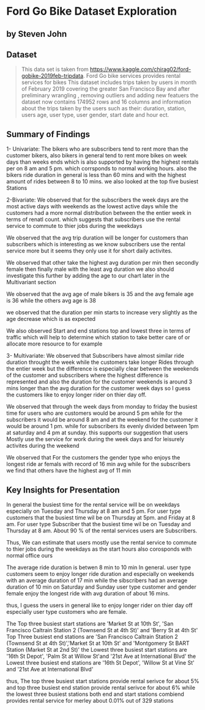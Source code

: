 # Ford Go Bike Dataset Exploration
## by Steven John


## Dataset 

> This data set is taken from https://www.kaggle.com/chirag02/ford-gobike-2019feb-tripdata.
Ford Go bike services provides rental services for bikes This dataset includes trips taken by users
in month of February 2019 covering the greater San Francisco Bay and after preliminary wrangling
, removing outliers and adding new featuers the dataset now contains 174952 rows and 16 columns and 
information about the trips taken by the users such as their: duration, station, users age, user type, 
user gender, start date and hour ect.


## Summary of Findings
1- Univariate:
The bikers who are subscribers tend to rent more than the customer bikers, 
also bikers in general tend to rent more bikes on week days than weeks ends which is 
also supported by having the highest rentals per on 8 am and 5 pm. which corrsponds to 
normal working hours. also the bikers ride duration in general is less than 60 mins and with
the highest amount of rides between 8 to 10 mins. we also looked at the top five busiest Stations

2-Bivariate:
We observed that for the subscribers the week days are the most active days with weekends as the lowest active 
days while the customers had a more normal distribution between the the entier week in terms of renatl count. 
which suggests that subscribers use the rental service to commute to thier jobs during the weekdays

We observed that the avg trip duration will be longer for customers than subscribers which is interesting as we
know subscribers use the rental service more but it seems they only use it for short daily activites.

We observed that other take the highest avg duration per min then secondly female then finally male with the least 
avg duration we also should investigate this further by adding the age to our chart later in the Multivariant section

We observed that the avg age of male bikers is 35 and the avg female age is 36 while the others avg age is 38

we observed that the duration per min starts to increase very slightly as the age decrease which is as expected

We also observed Start and end stations top and lowest three in terms of traffic which will help to determine 
which station to take better care of or allocate more resource to for example

3- Multivariate:
We observed that Subscribers have almost similar ride duration throught the week while the customers take longer Rides
through the entier week but the difference is especially clear between the weekends of the customer and subscribers where
the highest difference is represented and also the duration for the customer weekends is around 3 mins longer than
the avg duration for the customer week days so I guess the customers like to enjoy longer rider on thier day off.

We observed that through the week days from monday to friday the busiest time for users who are customers would be 
around 5 pm while for the subscribers it would be around 8 am and at the weekend for the customer it would be around
1 pm. while for subscribers its evenly divided between 1pm at saturday and 4 pm at sunday. this supports our suggestion
that users Mostly use the service for work during the week days and for leisurely activites during the weekend

We observed that For the customers the gender type who enjoys the longest ride ar femals with record of 16 min avg while
for the subscribers we find that others have the highest avg of 11 min

## Key Insights for Presentation

In general the busiest time for the rental service will be on weekdays especially on Tuesday and Thursday at 8 am and 5 pm.
For user type customers that the busiest time wil be on Thursday at 5pm. and Friday at 8 am.
For user type Subscriber that the busiest time wil be on Tuesday and Thursday at 8 am.
About 90 % of the rental services users are Subscribers.

Thus, We can estimate that users mostly use the rental service to commute to thier jobs during the weekdays as the start hours also corosponds with normal office ours

The average ride duration is betwen 8 min to 10 min In general.
user type customers seem to enjoy longer ride duration and especially on weekends with an average duration of 17 min while the sibscribers had an average duration of 10 min on Saturday and Sunday
user type customer and gender female enjoy the longest ride with avg duration of about 16 mins.

thus, I guess the users in general like to enjoy longer rider on thier day off especially user type customers who are female.

The Top three busiest start stations are 'Market St at 10th St', 'San Francisco Caltrain Station 2 (Townsend St at 4th St)' and 'Berry St at 4th St'
Top Three busiest end stations are 'San Francisco Caltrain Station 2 (Townsend St at 4th St)','Market St at 10th St' and 'Montgomery St BART Station (Market St at 2nd St)'
the Lowest three busiest start stations are '16th St Depot', 'Palm St at Willow St'and '21st Ave at International Blvd'
the Lowest three busiest end stations are '16th St Depot', 'Willow St at Vine St' and '21st Ave at International Blvd'

thus, The top three busiest start stations provide rental serivce for about 5% and top three busiest end station provide rental serivce for about 6% while the lowest three busiest stations both end and start stations combiend provides rental service for merley about 0.01% out of 329 stations

